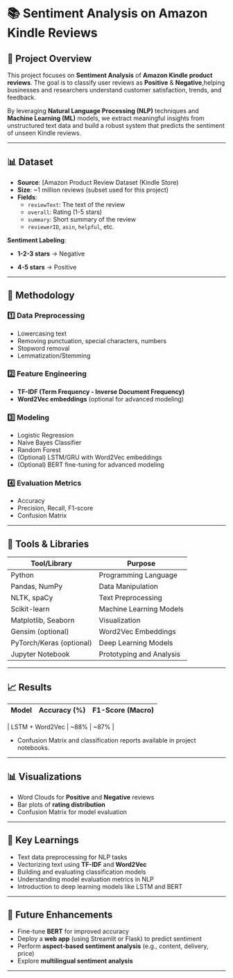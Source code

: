 # 📚 Sentiment Analysis on Amazon Kindle Reviews

## 🚀 Project Overview

This project focuses on **Sentiment Analysis** of **Amazon Kindle product reviews**. The goal is to classify user reviews as **Positive** & **Negative**,helping businesses and researchers understand customer satisfaction, trends, and feedback.

By leveraging **Natural Language Processing (NLP)** techniques and **Machine Learning (ML)** models, we extract meaningful insights from unstructured text data and build a robust system that predicts the sentiment of unseen Kindle reviews.

---

## 📊 Dataset

- **Source**: [Amazon Product Review Dataset (Kindle Store)
- **Size**: ~1 million reviews (subset used for this project)
- **Fields**:
  - `reviewText`: The text of the review
  - `overall`: Rating (1-5 stars)
  - `summary`: Short summary of the review
  - `reviewerID`, `asin`, `helpful`, etc.

**Sentiment Labeling**:
- **1-2-3 stars** → Negative

- **4-5 stars** → Positive

---

## 🧠 Methodology

### 1️⃣ Data Preprocessing
- Lowercasing text
- Removing punctuation, special characters, numbers
- Stopword removal
- Lemmatization/Stemming

### 2️⃣ Feature Engineering
- **TF-IDF (Term Frequency - Inverse Document Frequency)**
- **Word2Vec embeddings** (optional for advanced modeling)

### 3️⃣ Modeling
- Logistic Regression
- Naive Bayes Classifier
- Random Forest
- (Optional) LSTM/GRU with Word2Vec embeddings
- (Optional) BERT fine-tuning for advanced modeling

### 4️⃣ Evaluation Metrics
- Accuracy
- Precision, Recall, F1-score
- Confusion Matrix

---

## 🧰 Tools & Libraries

| Tool/Library        | Purpose                        |
|---------------------|--------------------------------|
| Python              | Programming Language           |
| Pandas, NumPy       | Data Manipulation              |
| NLTK, spaCy         | Text Preprocessing             |
| Scikit-learn        | Machine Learning Models        |
| Matplotlib, Seaborn | Visualization                  |
| Gensim (optional)   | Word2Vec Embeddings            |
| PyTorch/Keras (optional) | Deep Learning Models       |
| Jupyter Notebook    | Prototyping and Analysis       |

---

## 📈 Results

| Model                      | Accuracy (%) | F1-Score (Macro) |
|---------------------------|--------------|------------------|

| LSTM + Word2Vec           | ~88%         | ~87%             |

- Confusion Matrix and classification reports available in project notebooks.

---

## 📊 Visualizations

- Word Clouds for **Positive** and **Negative** reviews
- Bar plots of **rating distribution**
- Confusion Matrix for model evaluation

---

## 🌟 Key Learnings

- Text data preprocessing for NLP tasks
- Vectorizing text using **TF-IDF** and **Word2Vec**
- Building and evaluating classification models
- Understanding model evaluation metrics in NLP
- Introduction to deep learning models like LSTM and BERT

---

## 🚀 Future Enhancements

- Fine-tune **BERT** for improved accuracy
- Deploy a **web app** (using Streamlit or Flask) to predict sentiment
- Perform **aspect-based sentiment analysis** (e.g., content, delivery, price)
- Explore **multilingual sentiment analysis**

---


